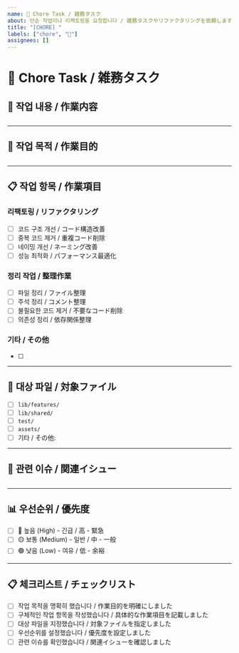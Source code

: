 ```yaml
---
name: 🧹 Chore Task / 雑務タスク
about: 단순 작업이나 리팩토링을 요청합니다 / 雑務タスクやリファクタリングを依頼します
title: "[CHORE] "
labels: ["chore", "🧹"]
assignees: []
---
```


# 🧹 Chore Task / 雑務タスク

## 🔧 작업 내용 / 作業内容

## <!-- 어떤 작업을 수행할지 설명해주세요 / どのような作業を行うか説明してください -->

---

## 🎯 작업 목적 / 作業目的

## <!-- 왜 이 작업이 필요한지 설명해주세요 / なぜこの作業が必要なのか説明してください -->

---

## 📋 작업 항목 / 作業項目

<!-- 구체적으로 어떤 작업을 수행할지 작성해주세요 / 具体的にどのような作業を行うか記載してください -->

### 리팩토링 / リファクタリング

- [ ] 코드 구조 개선 / コード構造改善
- [ ] 중복 코드 제거 / 重複コード削除
- [ ] 네이밍 개선 / ネーミング改善
- [ ] 성능 최적화 / パフォーマンス最適化

### 정리 작업 / 整理作業

- [ ] 파일 정리 / ファイル整理
- [ ] 주석 정리 / コメント整理
- [ ] 불필요한 코드 제거 / 不要なコード削除
- [ ] 의존성 정리 / 依存関係整理

### 기타 / その他

- [ ]

---

## 📍 대상 파일 / 対象ファイル

<!-- 작업할 파일이나 폴더를 작성해주세요 / 作業するファイルやフォルダを記載してください -->

- [ ] `lib/features/`
- [ ] `lib/shared/`
- [ ] `test/`
- [ ] `assets/`
- [ ] 기타 / その他:

---

## 🔗 관련 이슈 / 関連イシュー

## <!-- 이 작업과 관련된 이슈가 있다면 링크해주세요 / この作業に関連するイシューがあればリンクしてください -->

---

## 📊 우선순위 / 優先度

<!-- 이 작업의 우선순위를 선택해주세요 / この作業の優先度を選択してください -->

- [ ] 🔴 높음 (High) - 긴급 / 高 - 緊急
- [ ] 🟡 보통 (Medium) - 일반 / 中 - 一般
- [ ] 🟢 낮음 (Low) - 여유 / 低 - 余裕

---

## 📋 체크리스트 / チェックリスト

- [ ] 작업 목적을 명확히 했습니다 / 作業目的を明確にしました
- [ ] 구체적인 작업 항목을 작성했습니다 / 具体的な作業項目を記載しました
- [ ] 대상 파일을 지정했습니다 / 対象ファイルを指定しました
- [ ] 우선순위를 설정했습니다 / 優先度を設定しました
- [ ] 관련 이슈를 확인했습니다 / 関連イシューを確認しました
